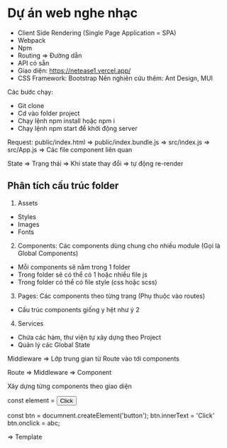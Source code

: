 # Dự án web nghe nhạc

- Client Side Rendering (Single Page Application = SPA)
- Webpack
- Npm
- Routing => Đường dẫn
- API có sẵn
- Giao diện: https://netease1.vercel.app/
- CSS Framework: Bootstrap
  Nên nghiên cứu thêm: Ant Design, MUI

Các bước chạy:

- Git clone
- Cd vào folder project
- Chạy lệnh npm install hoặc npm i
- Chạy lệnh npm start để khởi động server

Request: public/index.html => public/index.bundle.js => src/index.js => src/App.js => Các file component liên quan

State => Trạng thái => Khi state thay đổi => tự động re-render

## Phân tích cấu trúc folder

1. Assets

- Styles
- Images
- Fonts

2. Components: Các components dùng chung cho nhiều module (Gọi là Global Components)

- Mỗi components sẽ nằm trong 1 folder
- Trong folder sẽ có thể có 1 hoặc nhiều file js
- Trong folder có thể có file style (css hoặc scss)

3. Pages: Các components theo từng trang (Phụ thuộc vào routes)

- Cấu trúc components giống y hệt như ý 2

4. Services

- Chứa các hàm, thư viện tự xây dựng theo Project
- Quản lý các Global State

Middleware => Lớp trung gian từ Route vào tới components

Route => Middleware => Component

Xây dựng từng components theo giao diện

const element = <button onClick={abc}>Click</button>

const btn = documnent.createElement('button');
btn.innerText = 'Click'
btn.onclick = abc;

=> Template
